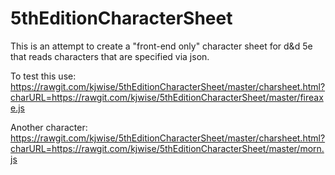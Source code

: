 5thEditionCharacterSheet
========================

This is an attempt to create a "front-end only" character sheet for d&d 5e that reads characters that are specified via json.

To test this use:
https://rawgit.com/kjwise/5thEditionCharacterSheet/master/charsheet.html?charURL=https://rawgit.com/kjwise/5thEditionCharacterSheet/master/fireaxe.js

Another character:
https://rawgit.com/kjwise/5thEditionCharacterSheet/master/charsheet.html?charURL=https://rawgit.com/kjwise/5thEditionCharacterSheet/master/morn.js
